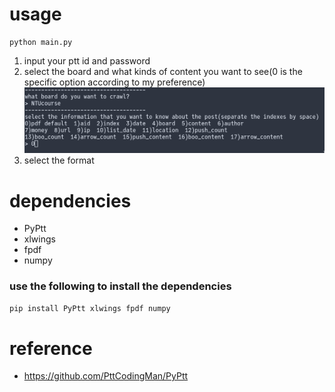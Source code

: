 # usage

```{python}
python main.py
```

1. input your ptt id and password
2. select the board and what kinds of content you want to see(0 is the specific option according to my preference)
![screen shot](./img/01.png)
3. select the format



# dependencies
- PyPtt
- xlwings
- fpdf
- numpy

### use the following to install the dependencies
```sh
pip install PyPtt xlwings fpdf numpy
```

# reference
- https://github.com/PttCodingMan/PyPtt

